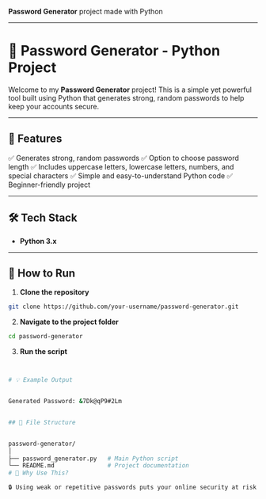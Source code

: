  **Password Generator** project made with Python 

---

# 🔐 Password Generator - Python Project

Welcome to my **Password Generator** project! This is a simple yet powerful tool built using Python that generates strong, random passwords to help keep your accounts secure.

---

## 🚀 Features

✅ Generates strong, random passwords
✅ Option to choose password length
✅ Includes uppercase letters, lowercase letters, numbers, and special characters
✅ Simple and easy-to-understand Python code
✅ Beginner-friendly project

---

## 🛠️ Tech Stack

* **Python 3.x**

---

## 📂 How to Run

1. **Clone the repository**

```bash
git clone https://github.com/your-username/password-generator.git
```

2. **Navigate to the project folder**

```bash
cd password-generator
```

3. **Run the script**

```bash


# 💡 Example Output


Generated Password: &7Dk@qP9#2Lm


## 📁 File Structure


password-generator/
│
├── password_generator.py   # Main Python script
└── README.md               # Project documentation
# 🎯 Why Use This?

🔒 Using weak or repetitive passwords puts your online security at risk. This generator helps you create strong, unpredictable passwords to stay safe online.


